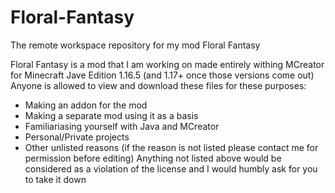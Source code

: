 # Floral-Fantasy
The remote workspace repository for my mod Floral Fantasy

Floral Fantasy is a mod that I am working on made entirely withing MCreator for Minecraft Jave Edition 1.16.5 (and 1.17+ once those versions come out)
Anyone is allowed to view and download these files for these purposes:
- Making an addon for the mod
- Making a separate mod using it as a basis
- Familiariasing yourself with Java and MCreator
- Personal/Private projects
- Other unlisted reasons (if the reason is not listed please contact me for permission before editing)
Anything not listed above would be considered as a violation of the license and I would humbly ask for you to take it down
